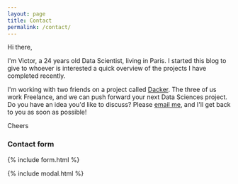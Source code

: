 ```yaml
---
layout: page
title: Contact
permalink: /contact/
---
```


Hi there,

I'm Victor, a 24 years old Data Scientist, living in Paris. I started this blog to give to whoever is interested a quick overview of the projects I have completed recently.

I'm working with two friends on a project called [Dacker](https://www.dacker.co "Our project's Website"). The three of us work Freelance, and we can push forward your next Data Sciences project. Do you have an idea you'd like to discuss? Please [email me](mailto:{{site.email}}), and I'll get back to you as soon as possible!

Cheers

### Contact form

{% include form.html %}

{% include modal.html %}
